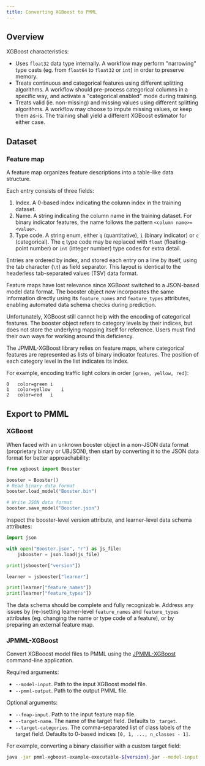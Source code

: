 ```yaml
---
title: Converting XGBoost to PMML
---
```


## Overview

XGBoost characteristics:

* Uses `float32` data type internally. A workflow may perform "narrowing" type casts (eg. from `float64` to `float32` or `int`) in order to preserve memory.
* Treats continuous and categorical features using different splitting algorithms. A workflow should pre-process categorical columns in a specific way, and activate a "categorical enabled" mode during training.
* Treats valid (ie. non-missing) and missing values using different splitting algorithms. A workflow may choose to impute missing values, or keep them as-is. The training shall yield a different XGBoost estimator for either case.

## Dataset

### Feature map

A feature map organizes feature descriptions into a table-like data structure.

Each entry consists of three fields:

1. Index. A 0-based index indicating the column index in the training dataset.
2. Name. A string indicating the column name in the training dataset. For binary indicator features, the name follows the pattern `<column name>=<value>`.
3. Type code. A string enum, either `q` (quantitative), `i` (binary indicator) or `c` (categorical). The `q` type code may be replaced with `float` (floating-point number) or `int` (integer number) type codes for extra detail.

Entries are ordered by index, and stored each entry on a line by itself, using the tab character (`\t`) as field separator.
This layout is identical to the headerless tab-separated values (TSV) data format.

Feature maps have lost relevance since XGBoost switched to a JSON-based model data format.
The booster object now incorporates the same information directly using its `feature_names` and `feature_types` attributes, enabling automated data schema checks during prediction.

Unfortunately, XGBoost still cannot help with the encoding of categorical features.
The booster object refers to category levels by their indices, but does not store the underlying mapping itself for reference.
Users must find their own ways for working around this deficiency.

The JPMML-XGBoost library relies on feature maps, where categorical features are represented as lists of binary indicator features. The position of each category level in the list indicates its index.

For example, encoding traffic light colors in order `[green, yellow, red]`:

```text
0	color=green	i
1	color=yellow	i
2	color=red	i
```

## Export to PMML

### XGBoost

When faced with an unknown booster object in a non-JSON data format (proprietary binary or UBJSON), then start by converting it to the JSON data format for better approachability:

```python
from xgboost import Booster

booster = Booster()
# Read binary data format
booster.load_model("Booster.bin")

# Write JSON data format
booster.save_model("Booster.json")
```

Inspect the booster-level version attribute, and learner-level data schema attributes:

```python
import json

with open("Booster.json", "r") as js_file:
    jsbooster = json.load(js_file)

print(jsbooster["version"])

learner = jsbooster["learner"]

print(learner["feature_names"])
print(learner["feature_types"])
```

The data schema should be complete and fully recognizable.
Address any issues by (re-)setting learner-level `feature_names` and `feature_types` attributes (eg. changing the name or type code of a feature), or by preparing an external feature map.

### JPMML-XGBoost

Convert XGBooost model files to PMML using the [JPMML-XGBoost](https://github.com/jpmml/jpmml-xgboost) command-line application.

Required arguments:

* `--model-input`. Path to the input XGBoost model file.
* `--pmml-output`. Path to the output PMML file.

Optional arguments:

* `--fmap-input`. Path to the input feature map file.
* `--target-name`. The name of the target field. Defaults to `_target`.
* `--target-categories`. The comma-separated list of class labels of the target field. Defaults to 0-based indices `[0, 1, ..., n_classes - 1]`.

For example, converting a binary classifier with a custom target field:

```bash
java -jar pmml-xgboost-example-executable-${version}.jar --model-input Booster.json --fmap-input Booster.fmap.tsv --pmml-output Booster.pmml --target-name "event" --target-categories "no,yes"
```
